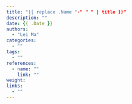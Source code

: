 ```yaml
---
title: "{{ replace .Name "-" " " | title }}"
description: ""
date: {{ .Date }}
authors:
  - "Lei Ma"
categories:
  - ""
tags:
  - ""
references:
  - name: ""
    link: ""
weight:
links:
  - ""
---
```

